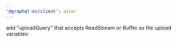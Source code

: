 ```yaml
---
'@graphql-ez/client': minor
---
```


add "uploadQuery" that accepts ReadStream or Buffer as file upload variables
